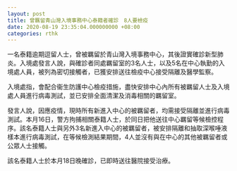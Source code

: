 ```yaml
---
layout: post
title: 曾羈留青山灣入境事務中心泰籍者確診　8人要檢疫
date: 2020-08-19 23:35:04.000000000 +08:00
categories: rthk
---
```


一名泰籍逾期逗留人士，曾被羈留於青山灣入境事務中心，其後證實確診新型肺炎。入境處發言人說，與確診者同處羈留室的3名人士，以及5名在中心執勤的入境處人員，被列為密切接觸者，已獲安排送往檢疫中心接受隔離及醫學監察。

入境處指，會配合衞生防護中心檢疫措施，盡快安排中心內所有被羈留人士及入境處人員進行病毒測試，並已安排全面清潔及消毒相關的羈留室。

發言人說，因應疫情，現時所有新進入中心的被羈留者，均需接受隔離並進行病毒測試。本月16日，警方拘捕相關泰籍人士，於同日把他送往中心羈留等候檢控程序。該名泰籍人士與另外3名新進入中心的被羈留者，被安排隔離和抽取深喉唾液樣本進行病毒測試，在等候檢測結果期間，4人並沒有與在中心的其他被羈留者或公眾人士接觸。

該名泰籍人士於本月18日晚確診，已即時送往醫院接受治療。
